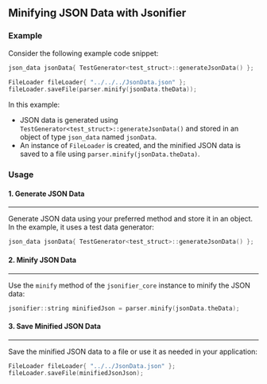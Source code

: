 ## Minifying JSON Data with Jsonifier

### Example

Consider the following example code snippet:

```cpp
json_data jsonData{ TestGenerator<test_struct>::generateJsonData() };

FileLoader fileLoader{ "../../../JsonData.json" };
fileLoader.saveFile(parser.minify(jsonData.theData));
```

In this example:

- JSON data is generated using `TestGenerator<test_struct>::generateJsonData()` and stored in an object of type `json_data` named `jsonData`.
- An instance of `FileLoader` is created, and the minified JSON data is saved to a file using `parser.minify(jsonData.theData)`.

### Usage

#### 1. Generate JSON Data
----
Generate JSON data using your preferred method and store it in an object. In the example, it uses a test data generator:

```cpp
json_data jsonData{ TestGenerator<test_struct>::generateJsonData() };
```

#### 2. Minify JSON Data
----
Use the `minify` method of the `jsonifier_core` instance to minify the JSON data:

```cpp
jsonifier::string minifiedJson = parser.minify(jsonData.theData);
```

#### 3. Save Minified JSON Data
----
Save the minified JSON data to a file or use it as needed in your application:

```cpp
FileLoader fileLoader{ "../../JsonData.json" };
fileLoader.saveFile(minifiedJsonJson);
```
